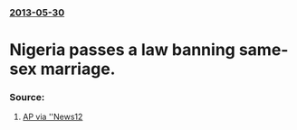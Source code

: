 ### [2013-05-30](/news/2013/05/30/index.md)

# Nigeria passes a law banning same-sex marriage. 




### Source:

1. [AP via ''News12](http://longisland.news12.com/news/nation-world/nigeria-lawmakers-pass-anti-gay-marriage-bill-1.5368448)
